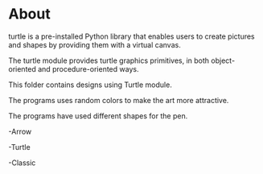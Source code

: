 # About
turtle is a pre-installed Python library that enables users to create pictures and shapes by providing them with a virtual canvas.

The turtle module provides turtle graphics primitives, in both object-oriented and procedure-oriented ways.

This folder contains designs using Turtle module.

The programs uses random colors to make the art more attractive.

The programs have used different shapes for the pen.

-Arrow

-Turtle

-Classic



